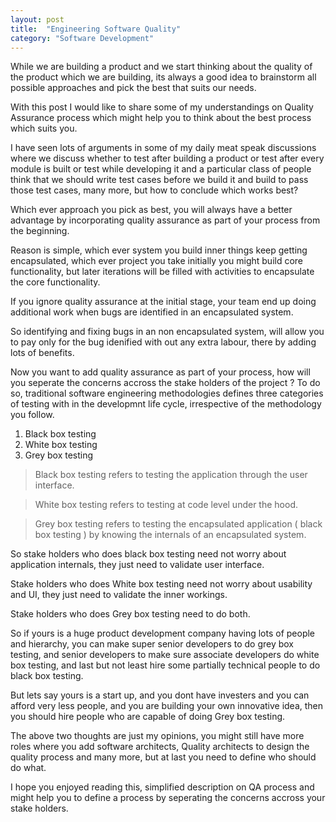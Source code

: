 ```yaml
---
layout: post
title:  "Engineering Software Quality"
category: "Software Development"
---
```


While we are building a product and we start thinking about the quality of the product which we are building, its always a good idea to brainstorm all possible approaches and pick the best that suits our needs.

With this post I would like to share some of my understandings on Quality Assurance process which might help you to think about the best process which suits you.

I have seen lots of arguments in some of my daily meat speak discussions where we discuss whether to test after building a product or test after every module is built or test while developing it and a particular class of people think that we should write test cases before we build it and build to pass those test cases, many more, but how to conclude which works best?

Which ever approach you pick as best, you will always have a better advantage by incorporating quality assurance as part of your process from the beginning.

Reason is simple, which ever system you build inner things keep getting encapsulated, which ever project you take initially you might build core functionality, but later iterations will be filled with activities to encapsulate the core functionality.

If you ignore quality assurance at the initial stage, your team end up doing additional work when bugs are identified in an encapsulated system.

So identifying and fixing bugs in an non encapsulated system, will allow you to pay only for the bug idenified with out any extra labour, there by adding lots of benefits.

Now you want to add quality assurance as part of your process, how will you seperate the concerns accross the stake holders of the project ? To do so, traditional software engineering methodologies defines three categories of testing with in the developmnt life cycle, irrespective of the methodology you follow.

1.  Black box testing
2.  White box testing
3.  Grey box testing

> Black box testing refers to testing the application through the user interface.

> White box testing refers to testing at code level under the hood.

> Grey box testing refers to testing the encapsulated application ( black box testing ) by knowing the internals of an encapsulated system.

So stake holders who does black box testing need not worry about application internals, they just need to validate user interface.

Stake holders who does White box testing need not worry about usability and UI, they just need to validate the inner workings.

Stake holders who does Grey box testing need to do both.

So if yours is a huge product development company having lots of people and hierarchy, you can make super senior developers to do grey box testing, and senior developers to make sure associate developers do white box testing, and last but not least hire some partially technical people to do black box testing.

But lets say yours is a start up, and you dont have investers and you can afford very less people, and you are building your own innovative idea, then you should hire people who are capable of doing Grey box testing.

The above two thoughts are just my opinions, you might still have more roles where you add software architects, Quality architects to design the quality process and many more, but at last you need to define who should do what.

I hope you enjoyed reading this, simplified description on QA process and might help you to define a process by seperating the concerns accross your stake holders.